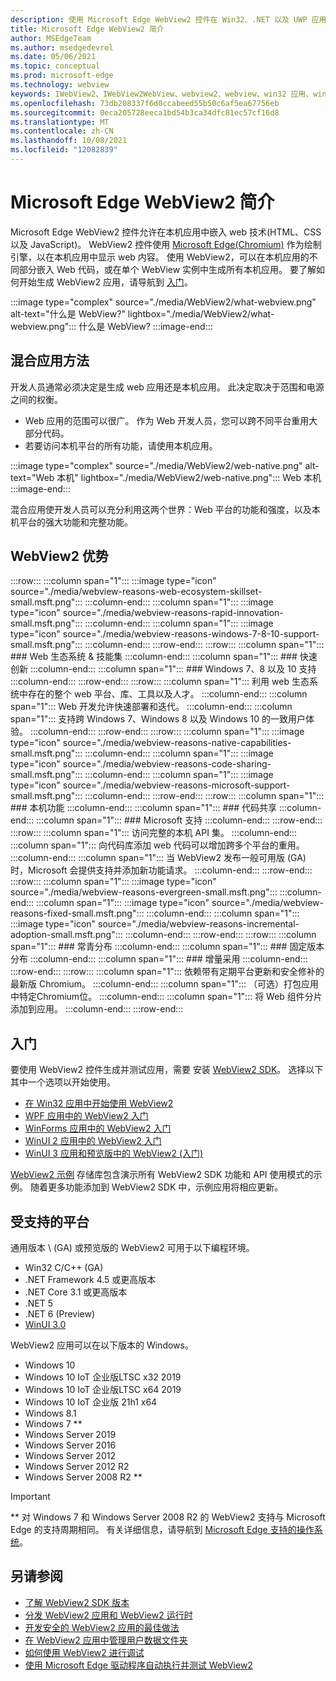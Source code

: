 ```yaml
---
description: 使用 Microsoft Edge WebView2 控件在 Win32、.NET 以及 UWP 应用中托管 web 内容
title: Microsoft Edge WebView2 简介
author: MSEdgeTeam
ms.author: msedgedevrel
ms.date: 05/06/2021
ms.topic: conceptual
ms.prod: microsoft-edge
ms.technology: webview
keywords: IWebView2、IWebView2WebView、webview2、webview、win32 应用、win32、edge、ICoreWebView2、CoreWebView2、ICoreWebView2Host、浏览器控件、edge html、Windows Forms、WinForms、WPF、.NET、WinUI、Project Reunion
ms.openlocfilehash: 73db208337f6d0ccabeed55b50c6af5ea67756eb
ms.sourcegitcommit: 0eca205728eeca1bd54b3ca34dfc81ec57cf16d8
ms.translationtype: MT
ms.contentlocale: zh-CN
ms.lasthandoff: 10/08/2021
ms.locfileid: "12082839"
---
```

# <a name="introduction-to-microsoft-edge-webview2"></a>Microsoft Edge WebView2 简介

Microsoft Edge WebView2 控件允许在本机应用中嵌入 web 技术\(HTML、CSS 以及 JavaScript\)。  WebView2 控件使用 [Microsoft Edge(Chromium)][MicrosoftedgeinsiderMain] 作为绘制引擎，以在本机应用中显示 web 内容。  使用 WebView2，可以在本机应用的不同部分嵌入 Web 代码，或在单个 WebView 实例中生成所有本机应用。  要了解如何开始生成 WebView2 应用，请导航到 [入门](#get-started)。

:::image type="complex" source="./media/WebView2/what-webview.png" alt-text="什么是 WebView?" lightbox="./media/WebView2/what-webview.png":::
   什么是 WebView?
:::image-end:::

## <a name="hybrid-app-approach"></a>混合应用方法

开发人员通常必须决定是生成 web 应用还是本机应用。  此决定取决于范围和电源之间的权衡。
*  Web 应用的范围可以很广。  作为 Web 开发人员，您可以跨不同平台重用大部分代码。
*  若要访问本机平台的所有功能，请使用本机应用。

:::image type="complex" source="./media/WebView2/web-native.png" alt-text="Web 本机" lightbox="./media/WebView2/web-native.png":::
   Web 本机
:::image-end:::

混合应用使开发人员可以充分利用这两个世界：Web 平台的功能和强度，以及本机平台的强大功能和完整功能。

## <a name="webview2-benefits"></a>WebView2 优势

:::row:::
   :::column span="1":::
      :::image type="icon" source="./media/webview-reasons-web-ecosystem-skillset-small.msft.png":::
   :::column-end:::
   :::column span="1":::
      :::image type="icon" source="./media/webview-reasons-rapid-innovation-small.msft.png":::
   :::column-end:::
   :::column span="1":::
      :::image type="icon" source="./media/webview-reasons-windows-7-8-10-support-small.msft.png":::
   :::column-end:::
:::row-end:::
:::row:::
   :::column span="1":::
      ### <a name="web-ecosystem--skillset"></a>Web 生态系统 & 技能集
   :::column-end:::
   :::column span="1":::
      ### <a name="rapid-innovation"></a>快速创新
   :::column-end:::
   :::column span="1":::
      ### <a name="windows-7-8-and-10-support"></a>Windows 7、8 以及 10 支持
   :::column-end:::
:::row-end:::
:::row:::
   :::column span="1":::
      利用 web 生态系统中存在的整个 web 平台、库、工具以及人才。
   :::column-end:::
   :::column span="1":::
      Web 开发允许快速部署和迭代。
   :::column-end:::
   :::column span="1":::
      支持跨 Windows 7、Windows 8 以及 Windows 10 的一致用户体验。
   :::column-end:::
:::row-end:::
:::row:::
   :::column span="1":::
      :::image type="icon" source="./media/webview-reasons-native-capabilities-small.msft.png":::
   :::column-end:::
   :::column span="1":::
      :::image type="icon" source="./media/webview-reasons-code-sharing-small.msft.png":::
   :::column-end:::
   :::column span="1":::
      :::image type="icon" source="./media/webview-reasons-microsoft-support-small.msft.png":::
   :::column-end:::
:::row-end:::
:::row:::
   :::column span="1":::
      ### <a name="native-capabilities"></a>本机功能
   :::column-end:::
   :::column span="1":::
      ### <a name="code-sharing"></a>代码共享
   :::column-end:::
   :::column span="1":::
      ### <a name="microsoft-support"></a>Microsoft 支持
   :::column-end:::
:::row-end:::
:::row:::
   :::column span="1":::
      访问完整的本机 API 集。
   :::column-end:::
   :::column span="1":::
      向代码库添加 web 代码可以增加跨多个平台的重用。
   :::column-end:::
   :::column span="1":::
      当 WebView2 发布一般可用版 \(GA\) 时，Microsoft 会提供支持并添加新功能请求。
   :::column-end:::
:::row-end:::
:::row:::
   :::column span="1":::
      :::image type="icon" source="./media/webview-reasons-evergreen-small.msft.png":::
   :::column-end:::
   :::column span="1":::
      :::image type="icon" source="./media/webview-reasons-fixed-small.msft.png":::
   :::column-end:::
   :::column span="1":::
      :::image type="icon" source="./media/webview-reasons-incremental-adoption-small.msft.png":::
   :::column-end:::
:::row-end:::
:::row:::
   :::column span="1":::
      ### <a name="evergreen-distribution"></a>常青分布
   :::column-end:::
   :::column span="1":::
      ### <a name="fixed-version-distribution"></a>固定版本分布
   :::column-end:::
   :::column span="1":::
      ### <a name="incremental-adoption"></a>增量采用
   :::column-end:::
:::row-end:::
:::row:::
   :::column span="1":::
      依赖带有定期平台更新和安全修补的最新版 Chromium。
   :::column-end:::
   :::column span="1":::
      （可选）打包应用中特定Chromium位。
   :::column-end:::
   :::column span="1":::
      将 Web 组件分片添加到应用。
   :::column-end:::
:::row-end:::

## <a name="get-started"></a>入门

要使用 WebView2 控件生成并测试应用，需要 <!--both [Microsoft Edge (Chromium)][MicrosoftedgeinsiderDownload] and -->安装 [WebView2 SDK][NugetPackagesMicrosoftWebWebView2]。  选择以下其中一个选项以开始使用。

*   [在 Win32 应用中开始使用 WebView2][Webview2GetStartedWin32]
*   [WPF 应用中的 WebView2 入门][Webview2GetStartedWpf]
*   [WinForms 应用中的 WebView2 入门][Webview2GetStartedWinforms]
*   [WinUI 2 应用中的 WebView2 入门][Webview2GetStartedWinui2]
*   [WinUI 3 应用和预览版中的 WebView2 (入门) ][Webview2GetStartedWinui]

[WebView2 示例][GithubMicrosoftedgeWebview2samples] 存储库包含演示所有 WebView2 SDK 功能和 API 使用模式的示例。  随着更多功能添加到 WebView2 SDK 中，示例应用将相应更新。

## <a name="supported-platforms"></a>受支持的平台

通用版本 \ (GA\) 或预览版的 WebView2 可用于以下编程环境。

*   Win32 C/C++ \(GA\)
*   .NET Framework 4.5 或更高版本
*   .NET Core 3.1 或更高版本
*   .NET 5
*   .NET 6 (Preview) 
*   [WinUI 3.0][UwpToolkitsWinui3]

WebView2 应用可以在以下版本的 Windows。

*   Windows 10
*   Windows 10 IoT 企业版LTSC x32 2019
*   Windows 10 IoT 企业版LTSC x64 2019
*   Windows 10 IoT 企业版 21h1 x64
*   Windows 8.1
*   Windows 7 \*\*
*   Windows Server 2019
*   Windows Server 2016
*   Windows Server 2012
*   Windows Server 2012 R2
*   Windows Server 2008 R2 \*\*

> [!IMPORTANT]
> \*\* 对 Windows 7 和 Windows Server 2008 R2 的 WebView2 支持与 Microsoft Edge 的支持周期相同。  有关详细信息，请导航到 [Microsoft Edge 支持的操作系统][DeployedgeMicrosoftEdgeSupportedOS]。


<!-- ====================================================================== -->
## <a name="see-also"></a>另请参阅

*  [了解 WebView2 SDK 版本][Webview2ConceptsVersioning]
*  [分发 WebView2 应用和 WebView2 运行时][Webview2ConceptsDistribution]
*  [开发安全的 WebView2 应用的最佳做法][Webview2ConceptsSecurity]
*  [在 WebView2 应用中管理用户数据文件夹][Webview2ConceptsUserDataFolder]
*  [如何使用 WebView2 进行调试][Webview2HowToDebug]
*  [使用 Microsoft Edge 驱动程序自动执行并测试 WebView2][Webview2HowToWebdriver]


<!-- ====================================================================== -->
<!-- links -->
[Webview2ConceptsDistribution]: ./concepts/distribution.md "分发 WebView2 应用和 WebView2 运行时|Microsoft Docs"
[Webview2ConceptsSecurity]: ./concepts/security.md "开发安全的 WebView2 应用的最佳做法 | Microsoft Docs"
[Webview2ConceptsUserDataFolder]: ./concepts/user-data-folder.md "管理用户数据文件夹 | Microsoft Docs"
[Webview2ConceptsVersioning]: ./concepts/versioning.md "了解 WebView2 SDK 版本 | Microsoft Docs"

[Webview2GetStartedWin32]: ./get-started/win32.md "Win32 应用和应用中的 WebView2 |Microsoft Docs"
[Webview2GetStartedWinforms]: ./get-started/winforms.md "WinForms 应用和应用中的 WebView2 |Microsoft Docs"
[Webview2GetStartedWinui2]: ./get-started/winui2.md "WinUI 2 应用和应用中的 WebView2 |Microsoft Docs"
[Webview2GetStartedWinui]: ./get-started/winui.md "WinUI 3 应用和预览版中的 WebView2 (入门) |Microsoft Docs"
[Webview2GetStartedWpf]: ./get-started/wpf.md "WPF 应用和应用中的 WebView2 |Microsoft Docs"

[Webview2HowToDebug]: ./how-to/debug.md "开始调试 WebView2 应用|Microsoft Docs"
[Webview2HowToWebdriver]: ./how-to/webdriver.md "使用 Microsoft Edge 驱动程序自动执行并测试 WebView2 | Microsoft Docs"
[Webview2ReleaseNotes]: ./release-notes.md "WebView2 SDK 发行说明 | Microsoft Docs"
<!-- external links -->
[UwpToolkitsWinui3]: /uwp/toolkits/winui3/index "Windows UI 库 3 预览版 2(2020 年 7 月) | Microsoft Docs"
[DeployedgeMicrosoftEdgeSupportedOS]: /deployedge/microsoft-edge-supported-operating-systems "Microsoft Edge 支持的操作系统 | Microsoft Docs"

[GithubMicrosoftedgeWebview2samples]: https://github.com/MicrosoftEdge/WebView2Samples "WebView2 示例 - MicrosoftEdge/WebView2Samples | GitHub"
[GithubMicrosoftedgeWebviewfeddback]: https://github.com/MicrosoftEdge/WebViewFeedback "WebView 反馈 - MicrosoftEdge/WebViewFeedback | GitHub"

[MicrosoftedgeinsiderMain]: https://www.microsoftedgeinsider.com "Microsoft Edge 预览体验成员"

[NugetPackagesMicrosoftWebWebView2]: https://www.nuget.org/packages/Microsoft.Web.WebView2 "Microsoft.Web.WebView2 | NuGet Gallery"
